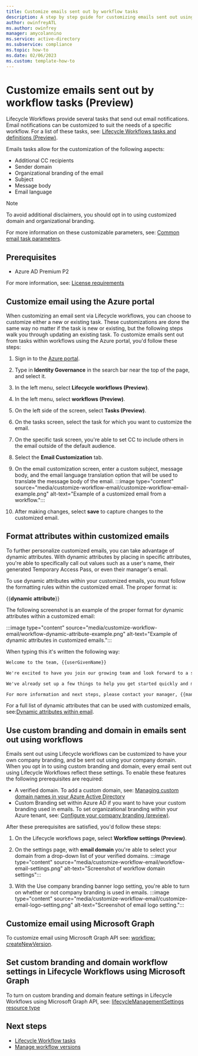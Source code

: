 ```yaml
---
title: Customize emails sent out by workflow tasks
description: A step by step guide for customizing emails sent out using tasks within Lifecycle Workflows
author: owinfreyATL
ms.author: owinfrey
manager: amycolannino
ms.service: active-directory
ms.subservice: compliance
ms.topic: how-to
ms.date: 02/06/2023
ms.custom: template-how-to
---
```


# Customize emails sent out by workflow tasks (Preview)

Lifecycle Workflows provide several tasks that send out email notifications. Email notifications can be customized to suit the needs of a specific workflow. For a list of these tasks, see: [Lifecycle Workflows tasks and definitions (Preview)](lifecycle-workflow-tasks.md).

Emails tasks allow for the customization of the following aspects:

- Additional CC recipients
- Sender domain
- Organizational branding of the email
- Subject
- Message body
- Email language

> [!NOTE]
> To avoid additional disclaimers, you should opt in to using customized domain and organizational branding.

For more information on these customizable parameters, see: [Common email task parameters](lifecycle-workflow-tasks.md#common-email-task-parameters).

## Prerequisites

- Azure AD Premium P2

For more information, see: [License requirements](what-are-lifecycle-workflows.md#license-requirements)

## Customize email using the Azure portal

When customizing an email sent via Lifecycle workflows, you can choose to customize either a new or existing task. These customizations are done the same way no matter if the task is new or existing, but the following steps walk you through updating an existing task. To customize emails sent out from tasks within workflows using the Azure portal, you'd follow these steps:

1. Sign in to the [Azure portal](https://portal.azure.com).

1. Type in **Identity Governance** in the search bar near the top of the page, and select it.

1. In the left menu, select **Lifecycle workflows (Preview)**. 

1. In the left menu, select **workflows (Preview)**.
    
1. On the left side of the screen, select **Tasks (Preview)**.

1. On the tasks screen, select the task for which you want to customize the email.

1. On the specific task screen, you're able to set CC to include others in the email outside of the default audience. 

1. Select the **Email Customization** tab.

1. On the email customization screen, enter a custom subject, message body, and the email language translation option that will be used to translate the message body of the email.
    :::image type="content" source="media/customize-workflow-email/customize-workflow-email-example.png" alt-text="Example of a customized email from a workflow.":::
1. After making changes, select **save** to capture changes to the customized email.


## Format attributes within customized emails

To further personalize customized emails, you can take advantage of dynamic attributes. With dynamic attributes by placing in specific attributes, you're able to specifically call out values such as a user's name, their generated Temporary Access Pass, or even their manager's email.

To use dynamic attributes within your customized emails, you must follow the formatting rules within the customized email. The proper format is:

{{**dynamic attribute**}}

The following screenshot is an example of the proper format for dynamic attributes within a customized email:

:::image type="content" source="media/customize-workflow-email/workflow-dynamic-attribute-example.png" alt-text="Example of dynamic attributes in customized emails.":::

When typing this it's written the following way:

```html
Welcome to the team, {{userGivenName}}

We're excited to have you join our growing team and look forward to a successful and memorable journey together.

We've already set up a few things to help you get started quickly and make your onboarding process as smooth as possible.

For more information and next steps, please contact your manager, {{managerDisplayName}} 

```

For a full list of dynamic attributes that can be used with customized emails, see:[Dynamic attributes within email](lifecycle-workflow-tasks.md#dynamic-attributes-within-email).

## Use custom branding and domain in emails sent out using workflows

Emails sent out using Lifecycle workflows can be customized to have your own company branding, and be sent out using your company domain. When you opt in to using custom branding and domain, every email sent out using Lifecycle Workflows reflect these settings. To enable these features the following prerequisites are required:

- A verified domain. To add a custom domain, see: [Managing custom domain names in your Azure Active Directory](../enterprise-users/domains-manage.md)
- Custom Branding set within Azure AD if you want to have your custom branding used in emails. To set organizational branding within your Azure tenant, see: [Configure your company branding (preview)](../fundamentals/how-to-customize-branding.md).

After these prerequisites are satisfied, you'd follow these steps:

1. On the Lifecycle workflows page, select **Workflow settings (Preview)**.

1. On the settings page, with **email domain** you're able to select your domain from a drop-down list of your verified domains.
    :::image type="content" source="media/customize-workflow-email/workflow-email-settings.png" alt-text="Screenshot of workflow domain settings":::
1. With the Use company branding banner logo setting, you're able to turn on whether or not company branding is used in emails.
    :::image type="content" source="media/customize-workflow-email/customize-email-logo-setting.png" alt-text="Screenshot of email logo setting.":::


## Customize email using Microsoft Graph

To customize email using Microsoft Graph API see: [workflow: createNewVersion](/graph/api/identitygovernance-workflow-createnewversion).

## Set custom branding and domain workflow settings in Lifecycle Workflows using Microsoft Graph

To turn on custom branding and domain feature settings in Lifecycle Workflows using Microsoft Graph API, see: [lifecycleManagementSettings resource type](/graph/api/resources/identitygovernance-lifecyclemanagementsettings)

## Next steps

- [Lifecycle Workflow tasks](lifecycle-workflow-tasks.md)
- [Manage workflow versions](manage-workflow-tasks.md)



